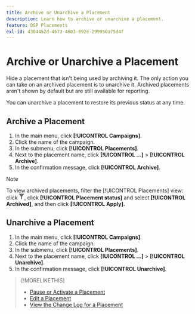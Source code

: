 ```yaml
---
title: Archive or Unarchive a Placement
description: Learn how to archive or unarchive a placement.
feature: DSP Placements
exl-id: 4304452d-4573-46b3-892e-299950a75d4f
---
```

# Archive or Unarchive a Placement

<!-- Some placements don't have this option. Clarify which placement types aren't eligible -- is it PG placements, or all placements using private inventory? And anything else?  -->

Hide a placement that isn't being used by archiving it. The only action you can take on an archived placement is to unarchive it. Archived placements aren't shown by default but are still available for reporting.

You can unarchive a placement to restore its previous status at any time.

## Archive a Placement

1. In the main menu, click **[!UICONTROL Campaigns]**.
1. Click the name of the campaign.
1. In the submenu, click **[!UICONTROL Placements]**.
1. Next to the placement name, click  **[!UICONTROL ...]** > **[!UICONTROL Archive]**.
1. In the confirmation message, click **[!UICONTROL Archive]**.

>[!NOTE]
>
>To view archived placements, filter the [!UICONTROL Placements] view: click ![Filter button](/help/dsp/assets/filter.png), click **[!UICONTROL Placement status]** and select **[!UICONTROL Archived]**, and then click **[!UICONTROL Apply].**

## Unarchive a Placement

1. In the main menu, click **[!UICONTROL Campaigns]**.
1. Click the name of the campaign.
1. In the submenu, click **[!UICONTROL Placements]**.
1. Next to the placement name, click  **[!UICONTROL ...]** > **[!UICONTROL Unarchive]**.
1. In the confirmation message, click **[!UICONTROL Unarchive]**.

>[!MORELIKETHIS]
>
>* [Pause or Activate a Placement](placement-pause-activate.md)
>* [Edit a Placement](placement-edit.md)
>* [View the Change Log for a Placement](placement-change-log.md)
